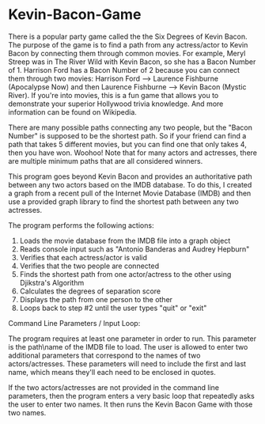 # Kevin-Bacon-Game #

There is a popular party game called the the Six Degrees of Kevin Bacon. The purpose of the game is to find a path from any actress/actor to Kevin Bacon by connecting them through common movies. For example, Meryl Streep was in The River Wild with Kevin Bacon, so she has a Bacon Number of 1. Harrison Ford has a Bacon Number of 2 because you can connect them through two movies: Harrison Ford --> Laurence Fishburne (Apocalypse Now) and then Laurence Fishburne --> Kevin Bacon (Mystic River). If you're into movies, this is a fun game that allows you to demonstrate your superior Hollywood trivia knowledge. And more information can be found on Wikipedia.

There are many possible paths connecting any two people, but the "Bacon Number" is supposed to be the shortest path. So if your friend can find a path that takes 5 different movies, but you can find one that only takes 4, then you have won. Woohoo! Note that for many actors and actresses, there are multiple minimum paths that are all considered winners.

This program goes beyond Kevin Bacon and provides an authoritative path between any two actors based on the IMDB database. To do this, I created a graph from a recent pull of the Internet Movie Database (IMDB) and then use a provided graph library to find the shortest path between any two actresses.

The program performs the following actions:

1) Loads the movie database from the IMDB file into a graph object
2) Reads console input such as "Antonio Banderas and Audrey Hepburn"
3) Verifies that each actress/actor is valid
4) Verifies that the two people are connected
5) Finds the shortest path from one actor/actress to the other using Djikstra's Algorithm
6) Calculates the degrees of separation score
7) Displays the path from one person to the other
8) Loops back to step #2 until the user types "quit" or "exit"

Command Line Parameters / Input Loop:

The program requires at least one parameter in order to run. This parameter is the path\name of the IMDB file to load. The user is allowed to enter two additional parameters that correspond to the names of two actors/actresses. These parameters will need to include the first and last name, which means they'll each need to be enclosed in quotes.

If the two actors/actresses are not provided in the command line parameters, then the program enters a very basic loop that repeatedly asks the user to enter two names. It then runs the Kevin Bacon Game with those two names.
